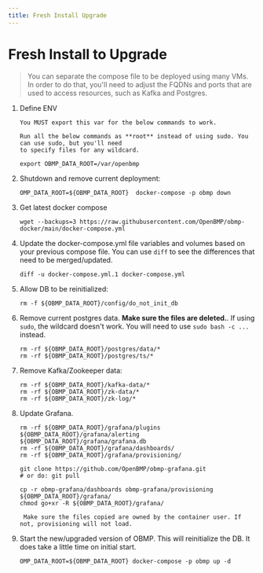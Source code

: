 ```yaml
---
title: Fresh Install Upgrade
---
```


# Fresh Install to Upgrade

> You can separate the compose file to be deployed using many VMs.  In order to do that, you'll need to
adjust the FQDNs and ports that are used to access resources, such as Kafka and Postgres.

1. Define ENV

    ```warning
   You MUST export this var for the below commands to work.
    ```
   
    ```tip
   Run all the below commands as **root** instead of using sudo. You can use sudo, but you'll need
   to specify files for any wildcard. 
   ```

   ```
   export OBMP_DATA_ROOT=/var/openbmp
   ```

2. Shutdown and remove current deployment: 

   ```
   OMP_DATA_ROOT=${OBMP_DATA_ROOT}  docker-compose -p obmp down
   ```

3. Get latest docker compose

   ```
   wget --backups=3 https://raw.githubusercontent.com/OpenBMP/obmp-docker/main/docker-compose.yml
   ```

4. Update the docker-compose.yml file variables and volumes based on your previous compose file.
   You can use ```diff``` to see the differences that need to be merged/updated.

    ```
   diff -u docker-compose.yml.1 docker-compose.yml
   ```

5. Allow DB to be reinitialized:

   ```
   rm -f ${OBMP_DATA_ROOT}/config/do_not_init_db
   ```

7. Remove current postgres data. **Make sure the files are deleted.**. If using ```sudo```, the wildcard
   doesn't work.  You will need to use ```sudo bash -c ...``` instead. 

   ```
   rm -rf ${OBMP_DATA_ROOT}/postgres/data/*
   rm -rf ${OBMP_DATA_ROOT}/postgres/ts/*
   ```
   
8. Remove Kafka/Zookeeper data:

   ```
   rm -rf ${OBMP_DATA_ROOT}/kafka-data/*
   rm -rf ${OBMP_DATA_ROOT}/zk-data/*
   rm -rf ${OBMP_DATA_ROOT}/zk-log/*
   ```

9. Update Grafana.
   ```
   rm -rf ${OBMP_DATA_ROOT}/grafana/plugins ${OBMP_DATA_ROOT}/grafana/alerting ${OBMP_DATA_ROOT}/grafana/grafana.db
   rm -rf ${OBMP_DATA_ROOT}/grafana/dashboards/
   rm -rf ${OBMP_DATA_ROOT}/grafana/provisioning/
   
   git clone https://github.com/OpenBMP/obmp-grafana.git
   # or do: git pull
  
   cp -r obmp-grafana/dashboards obmp-grafana/provisioning ${OBMP_DATA_ROOT}/grafana/
   chmod go+xr -R ${OBMP_DATA_ROOT}/grafana/
   ```

   ```danger
    Make sure the files copied are owned by the container user. If not, provisioning will not load.
    ```
   
   
11. Start the new/upgraded version of OBMP. This will reinitialize the DB.  It does take a little time
    on initial start.

    ```
    OMP_DATA_ROOT=${OBMP_DATA_ROOT} docker-compose -p obmp up -d
    ```  
